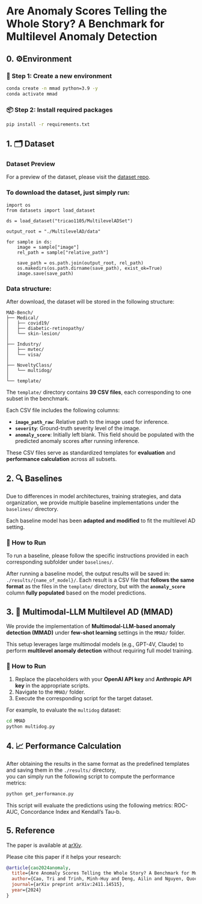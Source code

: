 # Are Anomaly Scores Telling the Whole Story? A Benchmark for Multilevel Anomaly Detection

## 0. ⚙️Environment
### 🔧 Step 1: Create a new environment
```bash
conda create -n mmad python=3.9 -y
conda activate mmad 
```

### 📦 Step 2: Install required packages
```bash
pip install -r requirements.txt
```


## 1. 🗂️ Dataset
### Dataset Preview
For a preview of the dataset, please visit the [dataset repo](https://huggingface.co/datasets/tricao1105/MultilevelADSet).

### To download the dataset, just simply run:
```
import os
from datasets import load_dataset

ds = load_dataset("tricao1105/MultilevelADSet")  

output_root = "./MultilevelAD/data"  

for sample in ds:
    image = sample["image"]
    rel_path = sample["relative_path"]
    
    save_path = os.path.join(output_root, rel_path)
    os.makedirs(os.path.dirname(save_path), exist_ok=True)
    image.save(save_path)
```
### Data structure:
After download, the dataset will be stored in the following structure:
```
MAD-Bench/
├── Medical/
│   ├── covid19/
│   ├── diabetic-retinopathy/
│   └── skin-lesion/
│
├── Industry/
│   ├── mvtec/
│   └── visa/
│
├── NoveltyClass/
│   └── multidog/
│ 
└── template/
```
The `template/` directory contains **39 CSV files**, each corresponding to one subset in the benchmark.

Each CSV file includes the following columns:

- **`image_path_raw`**: Relative path to the image used for inference.
- **`severity`**: Ground-truth severity level of the image.
- **`anomaly_score`**: Initially left blank. This field should be populated with the predicted anomaly scores after running inference.

These CSV files serve as standardized templates for **evaluation** and **performance calculation** across all subsets.

## 2. 🔍 Baselines

Due to differences in model architectures, training strategies, and data organization, we provide multiple baseline implementations under the `baselines/` directory.

Each baseline model has been **adapted and modified** to fit the multilevel AD setting.

### 🚀 How to Run

To run a baseline, please follow the specific instructions provided in each corresponding subfolder under `baselines/`.

After running a baseline model, the output results will be saved in: `./results/{name_of_model}/`. Each result is a CSV file that **follows the same format** as the files in the `template/` directory, but with the **`anomaly_score`** column **fully populated** based on the model predictions.

## 3. 🤖 Multimodal-LLM Multilevel AD (MMAD)

We provide the implementation of **Multimodal-LLM-based anomaly detection (MMAD)** under **few-shot learning** settings in the `MMAD/` folder.

This setup leverages large multimodal models (e.g., GPT-4V, Claude) to perform **multilevel anomaly detection** without requiring full model training.

### 🚀 How to Run

1. Replace the placeholders with your **OpenAI API key** and **Anthropic API key** in the appropriate scripts.
2. Navigate to the `MMAD/` folder.
3. Execute the corresponding script for the target dataset.

For example, to evaluate the `multidog` dataset:

```bash
cd MMAD
python multidog.py
```

## 4. 📈 Performance Calculation

After obtaining the results in the same format as the predefined templates and saving them in the `./results/` directory,  
you can simply run the following script to compute the performance metrics:

```bash
python get_performance.py
```
This script will evaluate the predictions using the following metrics: ROC-AUC, Concordance Index and Kendall’s Tau-b. 

 ## 5. Reference
The paper is available at [arXiv](https://arxiv.org/abs/2411.14515).

Please cite this paper if it helps your research:
```bibtex
@article{cao2024anomaly,
  title={Are Anomaly Scores Telling the Whole Story? A Benchmark for Multilevel Anomaly Detection},
  author={Cao, Tri and Trinh, Minh-Huy and Deng, Ailin and Nguyen, Quoc-Nam and Duong, Khoa and Cheung, Ngai-Man and Hooi, Bryan},
  journal={arXiv preprint arXiv:2411.14515},
  year={2024}
}
```

